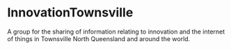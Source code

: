 # InnovationTownsville
A group for the sharing of information relating to innovation and the internet of things in Townsville North Queensland and around the world.
